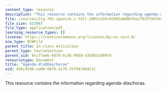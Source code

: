 ```yaml
---
content_type: resource
description: "This resource contains the information regarding agenda-d\xEDas/horas."
file: /courses/21g-701-spanish-i-fall-2003/426c45982a0006fba17825f84748dc1c_MIT21G_701F03_5horario.pdf
file_size: 613987
file_type: application/pdf
learning_resource_types: []
license: https://creativecommons.org/licenses/by-nc-sa/4.0/
ocw_type: OCWFile
parent_title: In-class Activities
parent_type: CourseSection
parent_uid: 0cc77aeb-9d79-6c9b-9939-d35082c099f4
resourcetype: Document
title: "Agenda-d\xEDas/horas"
uid: 426c4598-2a00-06fb-a178-25f84748dc1c
---
```

This resource contains the information regarding agenda-días/horas.